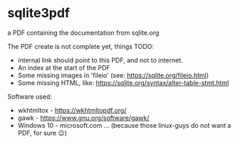 # sqlite3pdf
a PDF containing the documentation from sqlite.org

The PDF create is not complete yet, things TODO:
- internal link should point to this PDF, and not to internet.
- An index at the start of the PDF
- Some missing images in 'fileio' (see: https://sqlite.org/fileio.html)
- Some missing HTML, like: https://sqlite.org/syntax/alter-table-stmt.html

Software used:

- wkhtmltox  - https://wkhtmltopdf.org/
- gawk       - https://www.gnu.org/software/gawk/
- Windows 10 - microsoft.com ... (because those linux-guys do not want a PDF, for sure 😉)
